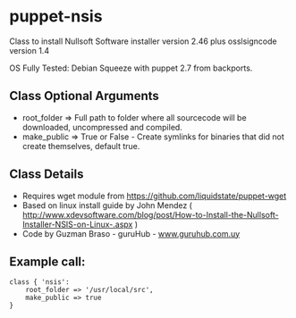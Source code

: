 puppet-nsis
====================


Class to install Nullsoft Software installer version 2.46 plus osslsigncode version 1.4

OS Fully Tested: Debian Squeeze with puppet 2.7 from backports.


Class Optional Arguments
---------------------
+ root_folder 		=> Full path to folder where all sourcecode will be downloaded, uncompressed and compiled. 
+ make_public 		=> True or False - Create symlinks for binaries that did not create themselves, default true.


Class Details
---------------------

+ Requires wget module from https://github.com/liquidstate/puppet-wget
+ Based on linux install guide by John Mendez ( http://www.xdevsoftware.com/blog/post/How-to-Install-the-Nullsoft-Installer-NSIS-on-Linux-.aspx )
+ Code by Guzman Braso - guruHub - www.guruhub.com.uy


Example call:
---------------------
```
class { 'nsis':
	root_folder => '/usr/local/src',
	make_public => true
}
```
